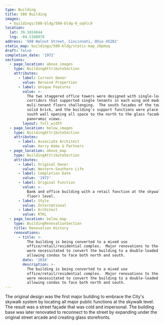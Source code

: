 ```yaml
---
type: Building
title: 580 Building
images:
  - buildings/580-bldg/580-bldg-0_oqhlc9
location:
  lat: 39.1024844
  lng: -84.5108078
address: '580 Walnut Street, Cincinnati, Ohio 45202'
static_map: buildings/580-bldg/static-map_z8pmuq
draft: false
completion_date: '1972'
sections:
  - page_location: above_images
    type: BuildingAttributeSection
    attributes:
      - label: Current Owner
        value: Berwind Properties
      - label: Unique Features
        value: >-
          The two staggered office towers were designed with single-loaded
          corridors that supported single tenants in each wing and made
          muli-tenant floors challenging.  The south facades of the towers were
          solid brick, and the building's support functions were place along the
          south wall opening all space to the north to the glass facade and
          panoramic views.
        layout: full_width
  - page_location: below_images
    type: BuildingAttributeSection
    attributes:
      - label: Associate Architect
        value: Harry Hake & Partners
  - page_location: above_map
    type: BuildingAttributeSection
    attributes:
      - label: Original Owner
        value: Western-Southern Life
      - label: Completion Date
        value: '1972'
      - label: Original Function
        value: >-
          Bank and office building with a retail function at the skywalk (second
          floor) level.
      - label: Style
        value: International
      - label: Architect
        value: RTKL
  - page_location: below_map
    type: BuildingRenovationSection
    title: Renovation History
    renovations:
      - title: >-
          The building is being converted to a mixed use
          office/retail/residential complex.  Major renovations to the facade
          were necessitated to convert the building to a double-loaded function
          allowing condos to face both north and south.
        date: '2016'
        description: >-
          The building is being converted to a mixed use
          office/retail/residential complex.  Major renovations to the facade
          were necessitated to convert the building to a double-loaded function
          allowing condos to face both north and south.
---
```


The original design was the first major building to embrace the City's skywalk system by locating all major public functions at the skywalk level. The result was a street façade that was cold and impersonal. The building base was later renovated to reconnect to the street by expanding under the original street arcade and creating glass storefronts.
